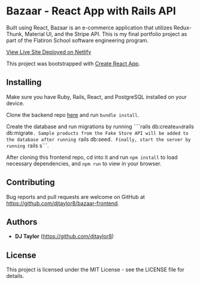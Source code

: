 # Bazaar - React App with Rails API

Built using React, Bazaar is an e-commerce application that utilizes Redux-Thunk, Material UI, and the Stripe API. This is my final portfolio project as part of the Flatiron School software engineering program.

[View Live Site Deployed on Netlify](https://bazaarshop.netlify.app/)

This project was bootstrapped with [Create React App](https://github.com/facebook/create-react-app).

## Installing

Make sure you have Ruby, Rails, React, and PostgreSQL installed on your device.

Clone the backend repo [here](https://github.com/djtaylor8/bazaar-api) and run ```bundle install```.

Create the database and run migrations by running ````rails db:create``` and ```rails db:migrate```. Sample products from the Fake Store API will be added to the database after running ```rails db:seed```. Finally, start the server by running ```rails s```.

After cloning this frontend repo, cd into it and run ```npm install``` to load necessary dependencies, and ```npm run``` to view in your browser. 

## Contributing

Bug reports and pull requests are welcome on GitHub at https://github.com/djtaylor8/bazaar-frontend. 

## Authors

* **DJ Taylor** (https://github.com/djtaylor8)

## License

This project is licensed under the MIT License - see the LICENSE file for details.




